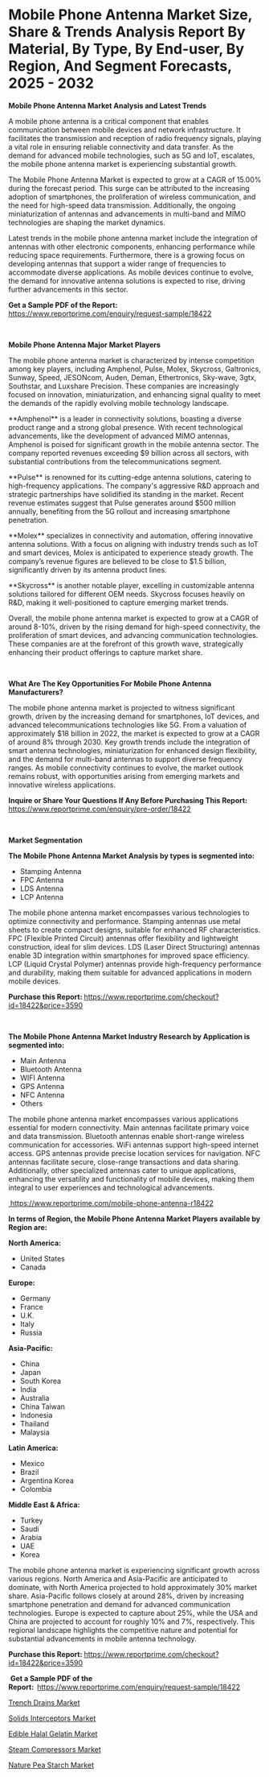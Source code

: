 <p><h1>Mobile Phone Antenna Market Size, Share & Trends Analysis Report By Material, By Type, By End-user, By Region, And Segment Forecasts, 2025 - 2032</h1></p><p><strong>Mobile Phone Antenna Market Analysis and Latest Trends</strong></p>
<p><p>A mobile phone antenna is a critical component that enables communication between mobile devices and network infrastructure. It facilitates the transmission and reception of radio frequency signals, playing a vital role in ensuring reliable connectivity and data transfer. As the demand for advanced mobile technologies, such as 5G and IoT, escalates, the mobile phone antenna market is experiencing substantial growth.</p><p>The Mobile Phone Antenna Market is expected to grow at a CAGR of 15.00% during the forecast period. This surge can be attributed to the increasing adoption of smartphones, the proliferation of wireless communication, and the need for high-speed data transmission. Additionally, the ongoing miniaturization of antennas and advancements in multi-band and MIMO technologies are shaping the market dynamics.</p><p>Latest trends in the mobile phone antenna market include the integration of antennas with other electronic components, enhancing performance while reducing space requirements. Furthermore, there is a growing focus on developing antennas that support a wider range of frequencies to accommodate diverse applications. As mobile devices continue to evolve, the demand for innovative antenna solutions is expected to rise, driving further advancements in this sector.</p></p>
<p><strong>Get a Sample PDF of the Report:&nbsp;</strong> <a href="https://www.reportprime.com/enquiry/request-sample/18422?utm_campaign=2286&utm_medium=2&utm_source=Github&utm_content=ia&utm_term=19032025&utm_id=mobile-phone-antenna">https://www.reportprime.com/enquiry/request-sample/18422</a></p>
<p>&nbsp;</p>
<p><strong>Mobile Phone Antenna Major Market Players</strong></p>
<p><p>The mobile phone antenna market is characterized by intense competition among key players, including Amphenol, Pulse, Molex, Skycross, Galtronics, Sunway, Speed, JESONcom, Auden, Deman, Ethertronics, Sky-wave, 3gtx, Southstar, and Luxshare Precision. These companies are increasingly focused on innovation, miniaturization, and enhancing signal quality to meet the demands of the rapidly evolving mobile technology landscape.</p><p>**Amphenol** is a leader in connectivity solutions, boasting a diverse product range and a strong global presence. With recent technological advancements, like the development of advanced MIMO antennas, Amphenol is poised for significant growth in the mobile antenna sector. The company reported revenues exceeding $9 billion across all sectors, with substantial contributions from the telecommunications segment.</p><p>**Pulse** is renowned for its cutting-edge antenna solutions, catering to high-frequency applications. The company's aggressive R&D approach and strategic partnerships have solidified its standing in the market. Recent revenue estimates suggest that Pulse generates around $500 million annually, benefiting from the 5G rollout and increasing smartphone penetration.</p><p>**Molex** specializes in connectivity and automation, offering innovative antenna solutions. With a focus on aligning with industry trends such as IoT and smart devices, Molex is anticipated to experience steady growth. The company’s revenue figures are believed to be close to $1.5 billion, significantly driven by its antenna product lines.</p><p>**Skycross** is another notable player, excelling in customizable antenna solutions tailored for different OEM needs. Skycross focuses heavily on R&D, making it well-positioned to capture emerging market trends.</p><p>Overall, the mobile phone antenna market is expected to grow at a CAGR of around 8-10%, driven by the rising demand for high-speed connectivity, the proliferation of smart devices, and advancing communication technologies. These companies are at the forefront of this growth wave, strategically enhancing their product offerings to capture market share.</p></p>
<p>&nbsp;</p>
<p><strong>What Are The Key Opportunities For Mobile Phone Antenna Manufacturers?</strong></p>
<p><p>The mobile phone antenna market is projected to witness significant growth, driven by the increasing demand for smartphones, IoT devices, and advanced telecommunications technologies like 5G. From a valuation of approximately $18 billion in 2022, the market is expected to grow at a CAGR of around 8% through 2030. Key growth trends include the integration of smart antenna technologies, miniaturization for enhanced design flexibility, and the demand for multi-band antennas to support diverse frequency ranges. As mobile connectivity continues to evolve, the market outlook remains robust, with opportunities arising from emerging markets and innovative wireless applications.</p></p>
<p><strong>Inquire or Share Your Questions If Any Before Purchasing This Report:</strong> <a href="https://www.reportprime.com/enquiry/pre-order/18422?utm_campaign=2286&utm_medium=2&utm_source=Github&utm_content=ia&utm_term=19032025&utm_id=mobile-phone-antenna">https://www.reportprime.com/enquiry/pre-order/18422</a></p>
<p>&nbsp;</p>
<p><strong>Market Segmentation</strong></p>
<p><strong>The Mobile Phone Antenna Market Analysis by types is segmented into:</strong></p>
<p><ul><li>Stamping Antenna</li><li>FPC Antenna</li><li>LDS Antenna</li><li>LCP Antenna</li></ul></p>
<p><p>The mobile phone antenna market encompasses various technologies to optimize connectivity and performance. Stamping antennas use metal sheets to create compact designs, suitable for enhanced RF characteristics. FPC (Flexible Printed Circuit) antennas offer flexibility and lightweight construction, ideal for slim devices. LDS (Laser Direct Structuring) antennas enable 3D integration within smartphones for improved space efficiency. LCP (Liquid Crystal Polymer) antennas provide high-frequency performance and durability, making them suitable for advanced applications in modern mobile devices.</p></p>
<p><strong>Purchase this Report:&nbsp;</strong><a href="https://www.reportprime.com/checkout?id=18422&price=3590&utm_campaign=2286&utm_medium=2&utm_source=Github&utm_content=ia&utm_term=19032025&utm_id=mobile-phone-antenna">https://www.reportprime.com/checkout?id=18422&price=3590</a></p>
<p>&nbsp;</p>
<p><strong>The Mobile Phone Antenna Market Industry Research by Application is segmented into:</strong></p>
<p><ul><li>Main Antenna</li><li>Bluetooth Antenna</li><li>WIFI Antenna</li><li>GPS Antenna</li><li>NFC Antenna</li><li>Others</li></ul></p>
<p><p>The mobile phone antenna market encompasses various applications essential for modern connectivity. Main antennas facilitate primary voice and data transmission. Bluetooth antennas enable short-range wireless communication for accessories. WiFi antennas support high-speed internet access. GPS antennas provide precise location services for navigation. NFC antennas facilitate secure, close-range transactions and data sharing. Additionally, other specialized antennas cater to unique applications, enhancing the versatility and functionality of mobile devices, making them integral to user experiences and technological advancements.</p></p>
<p><a href="https://www.reportprime.com/mobile-phone-antenna-r18422?utm_campaign=2286&utm_medium=2&utm_source=Github&utm_content=ia&utm_term=19032025&utm_id=mobile-phone-antenna">&nbsp;https://www.reportprime.com/mobile-phone-antenna-r18422</a></p>
<p><strong>In terms of Region, the Mobile Phone Antenna Market Players available by Region are:</strong></p>
<p>
    <p> <strong> North America: </strong>
        <ul>
            <li>United States</li>
            <li>Canada</li>
        </ul>
        </p> 
    <p> <strong> Europe: </strong>
        <ul>
            <li>Germany</li>
            <li>France</li>
            <li>U.K.</li>
            <li>Italy</li>
            <li>Russia</li>
        </ul>
        </p> 
    <p> <strong> Asia-Pacific: </strong>
        <ul>
            <li>China</li>
            <li>Japan</li>
            <li>South Korea</li>
            <li>India</li>
            <li>Australia</li>
            <li>China Taiwan</li>
            <li>Indonesia</li>
            <li>Thailand</li>
            <li>Malaysia</li>
        </ul>
        </p> 
    <p> <strong> Latin America: </strong>
        <ul>
            <li>Mexico</li>
            <li>Brazil</li>
            <li>Argentina Korea</li>
            <li>Colombia</li>
        </ul>
        </p> 
    <p> <strong> Middle East & Africa: </strong>
        <ul>
            <li>Turkey</li>
            <li>Saudi</li>
            <li>Arabia</li>
            <li>UAE</li>
            <li>Korea</li>
        </ul>
    </p>
    </p>
<p><p>The mobile phone antenna market is experiencing significant growth across various regions. North America and Asia-Pacific are anticipated to dominate, with North America projected to hold approximately 30% market share. Asia-Pacific follows closely at around 28%, driven by increasing smartphone penetration and demand for advanced communication technologies. Europe is expected to capture about 25%, while the USA and China are projected to account for roughly 10% and 7%, respectively. This regional landscape highlights the competitive nature and potential for substantial advancements in mobile antenna technology.</p></p>
<p><strong>Purchase this Report: </strong><a href="https://www.reportprime.com/checkout?id=18422&price=3590&utm_campaign=2286&utm_medium=2&utm_source=Github&utm_content=ia&utm_term=19032025&utm_id=mobile-phone-antenna">https://www.reportprime.com/checkout?id=18422&price=3590</a></p>
<p>&nbsp;<strong>Get a Sample PDF of the Report:&nbsp;&nbsp;</strong><a href="https://www.reportprime.com/enquiry/request-sample/18422?utm_campaign=2286&utm_medium=2&utm_source=Github&utm_content=ia&utm_term=19032025&utm_id=mobile-phone-antenna">https://www.reportprime.com/enquiry/request-sample/18422</a></p>
<p><strong></strong></p>
<p><p><a href="https://www.linkedin.com/pulse/trench-drains-market-report-in-depth-analysis-industry-growth-oryje?utm_campaign=2286&utm_medium=2&utm_source=Github&utm_content=ia&utm_term=19032025&utm_id=mobile-phone-antenna">Trench Drains Market</a></p><p><a href="https://www.linkedin.com/pulse/comprehensive-overview-solids-interceptors-market-2025-2032-05gfe?utm_campaign=2286&utm_medium=2&utm_source=Github&utm_content=ia&utm_term=19032025&utm_id=mobile-phone-antenna">Solids Interceptors Market</a></p><p><a href="https://github.com/abuugjetaj/Market-Research-Report-List-1/blob/main/edible-halal-gelatin-market.md?utm_campaign=2286&utm_medium=2&utm_source=Github&utm_content=ia&utm_term=19032025&utm_id=mobile-phone-antenna">Edible Halal Gelatin Market</a></p><p><a href="https://www.linkedin.com/pulse/steam-compressors-market-challenges-forecasts-development-1fh9e?utm_campaign=2286&utm_medium=2&utm_source=Github&utm_content=ia&utm_term=19032025&utm_id=mobile-phone-antenna">Steam Compressors Market</a></p><p><a href="https://github.com/tszkintruca/Market-Research-Report-List-1/blob/main/nature-pea-starch-market.md?utm_campaign=2286&utm_medium=2&utm_source=Github&utm_content=ia&utm_term=19032025&utm_id=mobile-phone-antenna">Nature Pea Starch Market</a></p></p>